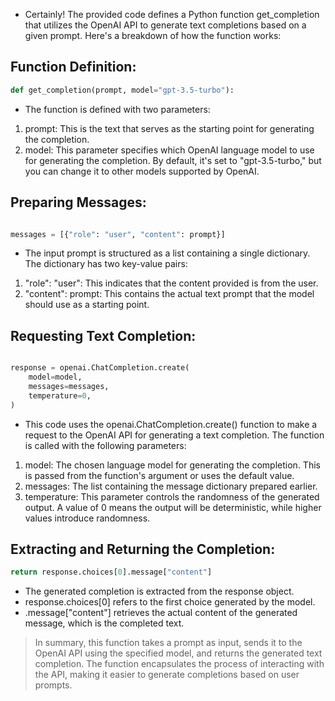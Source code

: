 - Certainly! The provided code defines a Python function get_completion that utilizes the OpenAI API to generate text completions based on a given prompt. Here's a breakdown of how the function works:

## Function Definition:

```python
def get_completion(prompt, model="gpt-3.5-turbo"):
```

- The function is defined with two parameters:
1. prompt: This is the text that serves as the starting point for generating the completion.
1. model: This parameter specifies which OpenAI language model to use for generating the completion. By default, it's set to "gpt-3.5-turbo," but you can change it to other models supported by OpenAI.

## Preparing Messages:

```python

messages = [{"role": "user", "content": prompt}]

```

- The input prompt is structured as a list containing a single dictionary. The dictionary has two key-value pairs:
1. "role": "user": This indicates that the content provided is from the user.
1. "content": prompt: This contains the actual text prompt that the model should use as a starting point.
   
## Requesting Text Completion:

```python

response = openai.ChatCompletion.create(
    model=model,
    messages=messages,
    temperature=0,
)
```
- This code uses the openai.ChatCompletion.create() function to make a request to the OpenAI API for generating a text completion.
The function is called with the following parameters:
1. model: The chosen language model for generating the completion. This is passed from the function's argument or uses the default value.
1. messages: The list containing the message dictionary prepared earlier.
1. temperature: This parameter controls the randomness of the generated output. A value of 0 means the output will be deterministic, while higher values introduce randomness.
   
## Extracting and Returning the Completion:

```python
return response.choices[0].message["content"]
```

- The generated completion is extracted from the response object.
- response.choices[0] refers to the first choice generated by the model.
- .message["content"] retrieves the actual content of the generated message, which is the completed text.
  
> In summary, this function takes a prompt as input, sends it to the OpenAI API using the specified model, and returns the generated text completion. The function encapsulates the process of interacting with the API, making it easier to generate completions based on user prompts.